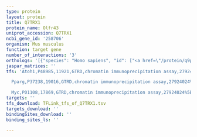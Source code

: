 ```yaml
---
type: protein
layout: protein
title: Q7TRX1
protein_name: Olfr43
uniprot_accession: Q7TRX1
ncbi_gene_id: '258706'
organism: Mus musculus
function: target gene
number_of_interactions: '3'
orthologs: '[{"species": "Homo sapiens", "id": ["<a href=\"/protein/q9p1q5\">Q9P1Q5</a>"]}, {"species": "Rattus norvegicus", "id": ["D4A706", "D3ZFE0"]}]'
jaspar_matrices: ''
tfs: 'Atoh1,P48985,11921,GTRD,chromatin immunoprecipitation assay,27924024%5Buid%5D,No

  Pparg,P37238,19016,GTRD,chromatin immunoprecipitation assay,27924024%5Buid%5D,No

  Myc,P01108,17869,GTRD,chromatin immunoprecipitation assay,27924024%5Buid%5D,No'
targets: ''
tfs_download: TFLink_tfs_of_Q7TRX1.tsv
targets_download: ''
bindingSites_download: ''
binding_sites_ls: ''

---
```

